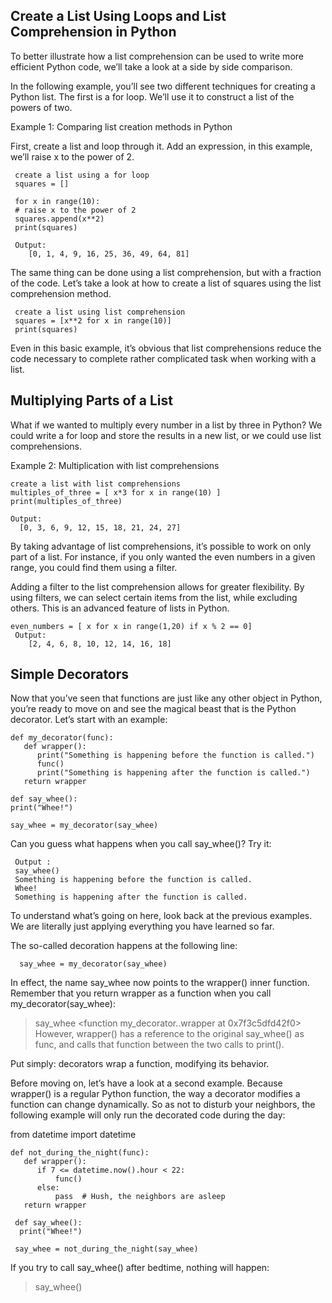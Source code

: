 ## Create a List Using Loops and List Comprehension in Python
To better illustrate how a list comprehension can be used to write more efficient Python code,
 we’ll take a look at a side by side comparison. 

In the following example, you’ll see two different techniques for creating a Python list. 
The first is a for loop. We’ll use it to construct a list of the powers of two.

Example 1: Comparing list creation methods in Python

First, create a list and loop through it. Add an expression, in this example, we’ll raise x to the power of 2.

     create a list using a for loop
     squares = []

     for x in range(10):
     # raise x to the power of 2
     squares.append(x**2)
     print(squares)

     Output:
        [0, 1, 4, 9, 16, 25, 36, 49, 64, 81]

The same thing can be done using a list comprehension, but with a fraction of the code. 
Let’s take a look at how to create a list of squares using the list comprehension method.

     create a list using list comprehension
     squares = [x**2 for x in range(10)]
     print(squares)

Even in this basic example, it’s obvious that list comprehensions reduce the code necessary to complete rather 
complicated task when working with a list.

## Multiplying Parts of a List
What if we wanted to multiply every number in a list by three in Python?
We could write a for loop and store the results in a new list, or we could use list comprehensions.

Example 2: Multiplication with list comprehensions
       
    create a list with list comprehensions
    multiples_of_three = [ x*3 for x in range(10) ]
    print(multiples_of_three)
     
    Output:
      [0, 3, 6, 9, 12, 15, 18, 21, 24, 27]

By taking advantage of list comprehensions, it’s possible to work on only part of a list. For instance, 
if you only wanted the even numbers in a given range, you could find them using a filter.

Adding a filter to the list comprehension allows for greater flexibility. By using filters, 
we can select certain items from the list, while excluding others. This is an advanced feature of lists in Python.

    even_numbers = [ x for x in range(1,20) if x % 2 == 0]
     Output:
        [2, 4, 6, 8, 10, 12, 14, 16, 18]


## Simple Decorators
Now that you’ve seen that functions are just like any other object in Python, you’re ready to move on and see the magical beast that is the Python decorator. Let’s start with an example:

    def my_decorator(func):
       def wrapper():
          print("Something is happening before the function is called.")
          func()
          print("Something is happening after the function is called.")
       return wrapper

    def say_whee():
    print("Whee!")

    say_whee = my_decorator(say_whee)
Can you guess what happens when you call say_whee()? Try it:
      
     Output :
     say_whee()
     Something is happening before the function is called.
     Whee!
     Something is happening after the function is called.

To understand what’s going on here, look back at the previous examples.
We are literally just applying everything you have learned so far.

The so-called decoration happens at the following line:

      say_whee = my_decorator(say_whee)

In effect, the name say_whee now points to the wrapper() inner function. Remember that you return wrapper as a function when you call my_decorator(say_whee):

> say_whee
<function my_decorator.<locals>.wrapper at 0x7f3c5dfd42f0>
However, wrapper() has a reference to the original say_whee() as func, and calls that function between the two calls to print().

Put simply: decorators wrap a function, modifying its behavior.

Before moving on, let’s have a look at a second example. Because wrapper() is a regular Python function, the way a decorator modifies a function can change dynamically. So as not to disturb your neighbors, the following example will only run the decorated code during the day:

from datetime import datetime

    def not_during_the_night(func):
       def wrapper():
          if 7 <= datetime.now().hour < 22:
              func()
          else:
              pass  # Hush, the neighbors are asleep
       return wrapper

     def say_whee():
      print("Whee!")

     say_whee = not_during_the_night(say_whee)

If you try to call say_whee() after bedtime, nothing will happen:

> say_whee()
